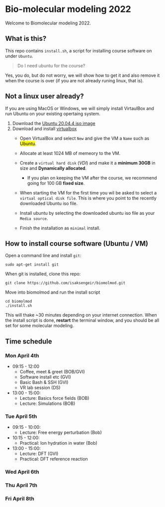 # Bio-molecular modeling 2022
Welcome to Biomolecular modeling 2022.


## What is this?
This repo contains `install.sh`, a script for installing course
software on under `Ubuntu`.
> Do I need ubuntu for the course?

Yes, you do, but do not worry, we will show how to get it and also remove it when the course is over (if you are not already runing linux, that is).

## Not a linux user already?
If you are using MacOS or Windows, we will simply install VirtaulBox and run Ubuntu on your existing opertaing system.
1. Download the [Ubuntu 20.04.4 iso image](https://ubuntu.com/download/desktop)
2. Download and install [virtualbox](https://virtualbox.org)
	- Open VirtualBox and select `New` and give the VM a `Name` such as <mark>Ubuntu</mark>. 
	- Allocate at least 1024 MB of memeory to the VM.
	- Create a `virtual hard disk` (*VDI*) and make it a **minimum 30GB** in size and **Dynamically allocated**.
		- If you plan on keeping the VM after the course, we recommend going for 100 GB **fixed size**. 
	
	- When starting the VM for the first time you wil be asked to select a `virtual optical disk file`. This is where you point to the recently downloaded Ubuntu iso file.
	- Install ubuntu by selecting the downloaded ubuntu iso file as your `Media source`.
	- Finish the installation as `minimal` install.

## How to install course software (Ubuntu / VM)
Open a command line and install `git`: 
```bash=1
sudo apt-get install git
```
When git is installed, clone this repo:
```bash=2
git clone https://github.com/isaksengeir/biomolmod.git
````
Move into biomolmod and run the install script
```bash=1
cd biomolmod
./install.sh
```
This will thake ~30 minutes depending on your internet connection. When the install script is done, **restart** the terminal window, and you should be all set for some molecular modeling. 

## Time schedule 
### Mon April 4th
- 09:15 - 12:00
	- Coffee, meet & greet (BOB/GVI)
	- Software install etc (GVI)
	- Basic Bash & SSH (GVI)
	- VR lab session (DS)
- 13:00 - 15:00:
	- Lecture: Basics force fields (BOB)
	- Lecture: Simulations  (BOB)

### Tue April 5th
- 09:15 - 10:00:
	- Lecture: Free energy perturbation (Bob)
- 10:15 - 12:00:
	- Practical: Ion hydration in water (Bob)
- 13:00 - 15:00:
	- Lecture: DFT (GVI)
	- Practical: DFT reference reaction

### Wed April 6th

### Thu April 7th

### Fri April 8th
